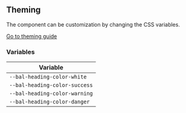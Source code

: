 ## Theming

The component can be customization by changing the CSS variables.

<a class="sb-unstyled button is-primary" href="../?path=/docs/development-theming--page">Go to theming guide</a>

<!-- START: human documentation -->



<!-- END: human documentation -->

### Variables​

| Variable                      |
| ----------------------------- |
| `--bal-heading-color-white`   |
| `--bal-heading-color-success` |
| `--bal-heading-color-warning` |
| `--bal-heading-color-danger`  |
